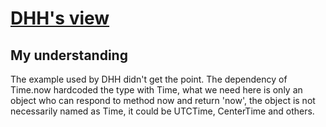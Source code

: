 # [DHH's view](http://david.heinemeierhansson.com/2012/dependency-injection-is-not-a-virtue.html)
## My understanding
  The example used by DHH didn't get the point. The dependency of Time.now hardcoded the type with Time, what we need here is only an object who can respond to method now and return 'now', the object is not necessarily named as Time, it could be UTCTime, CenterTime and others.
